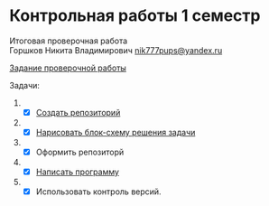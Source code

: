 # Контрольная работы 1 семестр 

Итоговая проверочная работа  
Горшков Никита Владимирович nik777pups@yandex.ru

[Задание проверочной работы](https://gbcdn.mrgcdn.ru/uploads/asset/3699309/attachment/7ddba9ad1f1c3d9b9f681c5fe93ee91f.png)

Задачи:

1. - [x] [Создать репозиторий](https://github.com/Nikitok41/KR_GB_itog_3mes.git)
2. - [x] [Нарисовать блок-схему решения задачи](algoritm.png)
3. - [x] Оформить репозиторй
4. - [x] [Написать программу](codprogram/Program.cs)
5. - [x] Использовать контроль версий.
